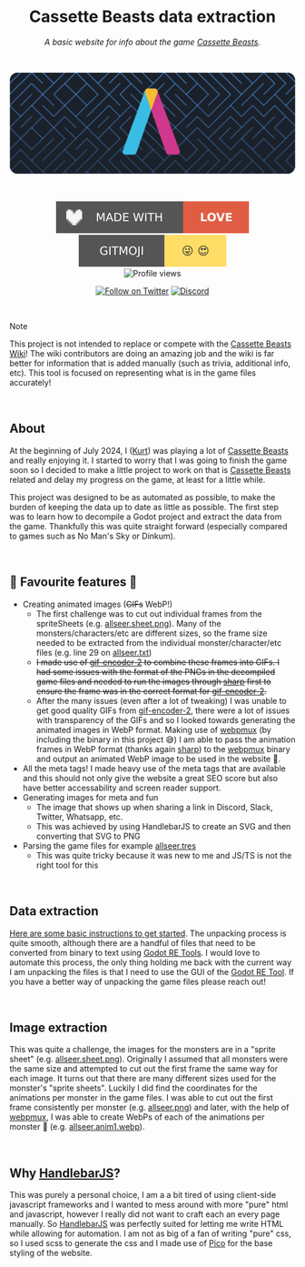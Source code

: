 <div align="center">
  
  # Cassette Beasts data extraction
  _A basic website for info about the game [Cassette Beasts][cassetteBeastWebsite]._
  
  <br />  
  
  ![header](https://github.com/AssistantApps/.github/blob/main/img/animatedBanner.svg?raw=true) 
  
  <br />
  
  ![madeWithLove](https://github.com/AssistantApps/.github/blob/main/badges/made-with-love.svg)
  ![gitmoji](https://github.com/AssistantApps/.github/blob/main/badges/gitmoji.svg?raw=true)<br />
  ![Profile views](https://komarev.com/ghpvc/?username=AssistantApps&color=green&style=for-the-badge)

[![Follow on Twitter](https://img.shields.io/badge/follow-%40AssistantApps-1d9bf0?logo=twitter&style=for-the-badge)][assistantAppsTwitter]
[![Discord](https://img.shields.io/discord/625007826913198080?style=for-the-badge)][discord]

  <br /> 
</div>

> [!NOTE]  
> This project is not intended to replace or compete with the [Cassette Beasts Wiki][cassetteBeastWiki]! The wiki contributors are doing an amazing job and the wiki is far better for information that is added manually (such as trivia, additional info, etc). This tool is focused on representing what is in the game files accurately!

<br />

## About

At the beginning of July 2024, I ([Kurt][khaozTopsyGithub]) was playing a lot of [Cassette Beasts][cassetteBeastWebsite] and really enjoying it. I started to worry that I was going to finish the game soon so I decided to make a little project to work on that is [Cassette Beasts][cassetteBeastWebsite] related and delay my progress on the game, at least for a little while.

This project was designed to be as automated as possible, to make the burden of keeping the data up to date as little as possible. The first step was to learn how to decompile a Godot project and extract the data from the game. Thankfully this was quite straight forward (especially compared to games such as No Man's Sky or Dinkum).

<br />

## 💖 Favourite features 💖

- Creating animated images (~~GIFs~~ WebP!)
  - The first challenge was to cut out individual frames from the spriteSheets (e.g. [allseer.sheet.png](public\assets\img\generated\sprites\monsters\allseer.sheet.png)). Many of the monsters/characters/etc are different sizes, so the frame size needed to be extracted from the individual monster/character/etc files (e.g. line 29 on [allseer.txt](misc\allseer.txt))
  - ~~I made use of [gif-encoder-2][nmpjsGifEncoder2] to combine these frames into GIFs. I had some issues with the format of the PNGs in the decompiled game files and needed to run the images through [sharp][npmjsSharp] first to ensure the frame was in the correct format for [gif-encoder-2][nmpjsGifEncoder2].~~
  - After the many issues (even after a lot of tweaking) I was unable to get good quality GIFs from [gif-encoder-2][nmpjsGifEncoder2], there were a lot of issues with transparency of the GIFs and so I looked towards generating the animated images in WebP format. Making use of [webpmux][webpmux] (by including the binary in this project 😅) I am able to pass the animation frames in WebP format (thanks again [sharp][npmjsSharp]) to the [webpmux][webpmux] binary and output an animated WebP image to be used in the website 🥳.
- All the meta tags! I made heavy use of the meta tags that are available and this should not only give the website a great SEO score but also have better accessability and screen reader support.
- Generating images for meta and fun
  - The image that shows up when sharing a link in Discord, Slack, Twitter, Whatsapp, etc.
  - This was achieved by using HandlebarJS to create an SVG and then converting that SVG to PNG
- Parsing the game files for example [allseer.tres](misc\allseer.tres)
  - This was quite tricky because it was new to me and JS/TS is not the right tool for this

<br />

## Data extraction

[Here are some basic instructions to get started](misc\extractGameFile.md). The unpacking process is quite smooth, although there are a handful of files that need to be converted from binary to text using [Godot RE Tools](https://github.com/bruvzg/gdsdecomp/releases). I would love to automate this process, the only thing holding me back with the current way I am unpacking the files is that I need to use the GUI of the [Godot RE Tool](https://github.com/bruvzg/gdsdecomp/releases). If you have a better way of unpacking the game files please reach out!

<br />

## Image extraction

This was quite a challenge, the images for the monsters are in a "sprite sheet" (e.g. [allseer.sheet.png](./public/assets/img/generated/sprites/monsters/allseer.sheet.png)). Originally I assumed that all monsters were the same size and attempted to cut out the first frame the same way for each image. It turns out that there are many different sizes used for the monster's "sprite sheets". Luckily I did find the coordinates for the animations per monster in the game files. I was able to cut out the first frame consistently per monster (e.g. [allseer.png](./public/assets/img/generated/sprites/monsters/allseer.png)) and later, with the help of [webpmux][webpmux], I was able to create WebPs of each of the animations per monster 🎉 (e.g. [allseer.anim1.webp](./public/assets/img/generated/sprites/monsters/allseer.anim1.webp)).

<br />

## Why [HandlebarJS][handlebarJS]?

This was purely a personal choice, I am a a bit tired of using client-side javascript frameworks and I wanted to mess around with more "pure" html and javascript, however I really did not want to craft each an every page manually. So [HandlebarJS][handlebarJS] was perfectly suited for letting me write HTML while allowing for automation. I am not as big of a fan of writing "pure" css, so I used scss to generate the css and I made use of [Pico][picoCssWebsite] for the base styling of the website.

<br />
<br />

[cassetteBeastWebsite]: https://www.cassettebeasts.com?ref=AssistantAppsCBGithub
[cassetteBeastWiki]: https://wiki.cassettebeasts.com?ref=AssistantAppsCBGithub
[handlebarJS]: https://handlebarsjs.com?ref=AssistantAppsCBGithub
[webpmux]: https://developers.google.com/speed/webp/docs/webpmux?ref=AssistantAppsCBGithub
[nmpjsGifEncoder2]: https://www.npmjs.com/package/gif-encoder?ref=AssistantAppsCBGithub
[npmjsSharp]: https://www.npmjs.com/package/sharp?ref=AssistantAppsCBGithub
[picoCssWebsite]: https://picocss.com?ref=AssistantAppsCBGithub
[khaozTopsyGithub]: https://github.com/Khaoz-Topsy?ref=AssistantAppsCBGithub
[assistantAppsTwitter]: https://twitter.com/AssistantApps?ref=AssistantAppsCBGithub
[discord]: https://assistantapps.com/discord?ref=AssistantAppsCBGithub
